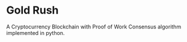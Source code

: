 # Gold Rush

A Cryptocurrency Blockchain with Proof of Work Consensus algorithm implemented in python.


